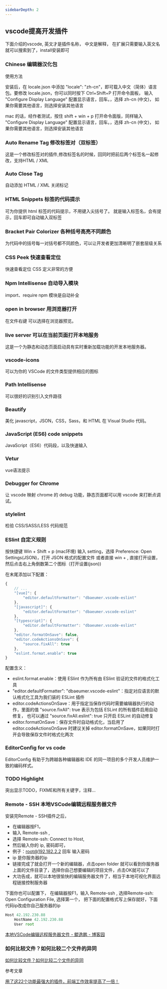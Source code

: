 ```yaml
---
sidebarDepth: 2
---
```

## vscode提高开发插件

下面介绍的vscode, 英文才是插件名称， 中文是解释， 在扩展只需要输入英文名就可以搜索到了，install安装即可

### Chinese 编辑器汉化包

使用方法

安装后，在 locale.json 中添加 "locale": "zh-cn"，即可载入中文（简体）语言包。要修改 locale.json，你可以同时按下 Ctrl+Shift+P 打开命令面板， 输入 "Configure Display Language" 配置显示语言，回车。，选择 zh-cn (中文)， 如果你需要其他语言，则选择安装其他语言

mac 的话，经作者测试，按住 shift + win + p 打开命令面版，同样输入 "Configure Display Language" 配置显示语言，回车。，选择 zh-cn (中文)， 如果你需要其他语言，则选择安装其他语言

### Auto Rename Tag 修改标签对（双标签）

这是一个修改标签对的插件,修改标签名的时候，回同时把前后两个标签名一起修改，支持HTML / XML

### Auto Close Tag

自动添加 HTML / XML 关闭标记

### HTML Snippets 标签的代码提示

可为你提供 html 标签的代码提示，不用键入尖括号了。 就是输入标签名，会有提示，回车即可自动输入双标签


### Bracket Pair Colorizer  各种括号高亮不同颜色

为代码中的括号每一对括号都不同颜色，可以让开发者更加清晰明了嵌套层级关系

### CSS Peek 快速查看定位

快速查看定位 CSS 定义非常的方便

### Npm Intellisense  自动导入模块

import、require npm 模块是自动补全

### open in browser 用浏览器打开

在文件右键 可以选择在浏览器预览。

### live server 可以在当前页面打开本地服务

这是一个为静态和动态页面启动具有实时重新加载功能的开发本地服务器。

### vscode-icons

可以为你的 VSCode 的文件类型提供相应的图标

### Path Intellisense

可以很好的识别引入文件路径

### Beautify

美化 javascript，JSON，CSS，Sass，和 HTML 在 Visual Studio 代码。

### JavaScript (ES6) code snippets

JavaScript（ES6）代码段，以及快速输入

### Vetur

vue语法提示

### Debugger for Chrome

让 vscode 映射 chrome 的 debug 功能，静态页面都可以用 vscode 来打断点调试。

### stylelint

检验 CSS/SASS/LESS 代码规范

### ESlint 自定义规则

按快捷键 Win + Shift + p (mac环境) 输入 setting，选择 Preference: Open Settings(JSON)，打开 JSON 格式的配置文件
或者直接 win + ,  直接打开设置，然后点击右上角倒数第二个图标（打开设置(json))

在末尾添加以下配置：

```js
{
    // ...
    "[vue]": {
        "editor.defaultFormatter": "dbaeumer.vscode-eslint"
    },
    "[javascript]": {
        "editor.defaultFormatter": "dbaeumer.vscode-eslint"
    },
    "[typescript]": {
        "editor.defaultFormatter": "dbaeumer.vscode-eslint"
    },
    "editor.formatOnSave": false,
    "editor.codeActionsOnSave": {
        "source.fixAll": true
    },
    "eslint.format.enable": true
}
```

配置含义：

- eslint.format.enable：使用 ESlint 作为所有由 ESlint 验证的文件的格式化工具
- "editor.defaultFormatter": "dbaeumer.vscode-eslint"：指定对应语言的默认格式化工具为我们装的 ESLint 插件
- editor.codeActionsOnSave：用于指定当保存代码时需要编辑器执行的动作，里面的值 "source.fixAll": true 表示为包括 ESLint 的所有插件启用自动修复， 也可以通过 "source.fixAll.eslint": true 只开启 ESLint 的自动修复
- editor.formatOnSave：保存文件时自动格式化，当启用了 editor.codeActionsOnSave 时建议关掉 editor.formatOnSave，如果同时打开会导致保存文件时格式化两次

### EditorConfig for vs code

EditorConfig 有助于为跨越各种编辑器和 IDE 的同一项目的多个开发人员维护一致的编码样式。

### TODO Highlight

突出显示TODO，FIXME和所有关键字，注释...

### Remote - SSH  本地VSCode编辑远程服务器文件

安装完Remote - SSH插件之后，
- 在编辑器按F1， 
- 输入 Remote-ssh , 
- 选择 Remote-ssh: Connect to Host, 
- 然后输入你的 ip, 密码即可， 
- 例子：root@192.182.2.2   回车  输入密码 
- ip 是你服务器的ip
- 链接完成了就会打开一个新的编辑器，点击open folder 就可以看到你服务器上面的文件目录了，选择你自己想要编辑的项目文件，点击OK就可以了
- 大功告成，就可以本地很愉快的编辑服务器文件了，相当于本地可视化界面远程链接控制服务器

下面你也可以配置下， 在编辑器按F1，输入 Remote-ssh , 选择Remote-ssh: Open Configuration File, 选择第一个， 把下面的配置格式写上保存就好，下面代码ip改成你自己服务器的ip

```js
Host 42.192.230.88
    HostName 42.192.230.88
    User root
```

[本地VSCode编辑远程服务器文件 - 鲲逸鹏 - 博客园](https://www.cnblogs.com/dotnetcrazy/p/11254225.html)

### 如何比较文件？如何比较二个文件的异同

[如何比较文件？如何比较二个文件的异同](https://jingyan.baidu.com/article/647f011568f8303f2148a8d3.html)

参考文章

[用了这22个功能最强大的插件，前端工作效率提高了一倍！](https://mp.weixin.qq.com/s/HsBEyzDDmptI7WaZhm58wQ)


